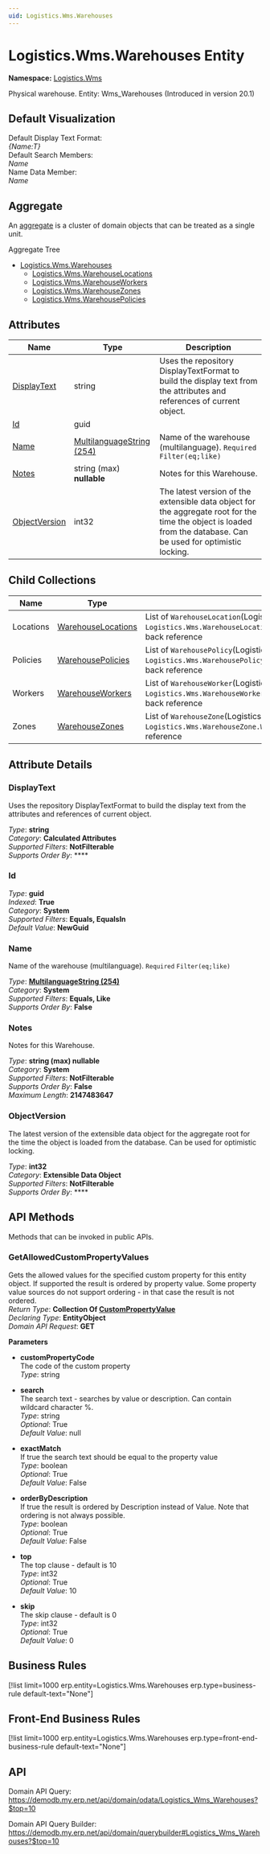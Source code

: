 ```yaml
---
uid: Logistics.Wms.Warehouses
---
```

# Logistics.Wms.Warehouses Entity

**Namespace:** [Logistics.Wms](Logistics.Wms.md)  

Physical warehouse. Entity: Wms_Warehouses (Introduced in version 20.1)

## Default Visualization
Default Display Text Format:  
_{Name:T}_  
Default Search Members:  
_Name_  
Name Data Member:  
_Name_  

## Aggregate
An [aggregate](https://docs.erp.net/tech/advanced/concepts/aggregates.html) is a cluster of domain objects that can be treated as a single unit.  

Aggregate Tree  
* [Logistics.Wms.Warehouses](Logistics.Wms.Warehouses.md)  
  * [Logistics.Wms.WarehouseLocations](Logistics.Wms.WarehouseLocations.md)  
  * [Logistics.Wms.WarehouseWorkers](Logistics.Wms.WarehouseWorkers.md)  
  * [Logistics.Wms.WarehouseZones](Logistics.Wms.WarehouseZones.md)  
  * [Logistics.Wms.WarehousePolicies](Logistics.Wms.WarehousePolicies.md)  

## Attributes

| Name | Type | Description |
| ---- | ---- | --- |
| [DisplayText](Logistics.Wms.Warehouses.md#displaytext) | string | Uses the repository DisplayTextFormat to build the display text from the attributes and references of current object. 
| [Id](Logistics.Wms.Warehouses.md#id) | guid |  
| [Name](Logistics.Wms.Warehouses.md#name) | [MultilanguageString (254)](../data-types.md#multilanguagestring) | Name of the warehouse (multilanguage). `Required` `Filter(eq;like)` 
| [Notes](Logistics.Wms.Warehouses.md#notes) | string (max) __nullable__ | Notes for this Warehouse. 
| [ObjectVersion](Logistics.Wms.Warehouses.md#objectversion) | int32 | The latest version of the extensible data object for the aggregate root for the time the object is loaded from the database. Can be used for optimistic locking. 

## Child Collections

| Name | Type | Description |
| ---- | ---- | --- |
| Locations | [WarehouseLocations](Logistics.Wms.WarehouseLocations.md) | List of `WarehouseLocation`(Logistics.Wms.WarehouseLocations.md) child objects, based on the `Logistics.Wms.WarehouseLocation.Warehouse`(Logistics.Wms.WarehouseLocations.md#warehouse) back reference 
| Policies | [WarehousePolicies](Logistics.Wms.WarehousePolicies.md) | List of `WarehousePolicy`(Logistics.Wms.WarehousePolicies.md) child objects, based on the `Logistics.Wms.WarehousePolicy.Warehouse`(Logistics.Wms.WarehousePolicies.md#warehouse) back reference 
| Workers | [WarehouseWorkers](Logistics.Wms.WarehouseWorkers.md) | List of `WarehouseWorker`(Logistics.Wms.WarehouseWorkers.md) child objects, based on the `Logistics.Wms.WarehouseWorker.Warehouse`(Logistics.Wms.WarehouseWorkers.md#warehouse) back reference 
| Zones | [WarehouseZones](Logistics.Wms.WarehouseZones.md) | List of `WarehouseZone`(Logistics.Wms.WarehouseZones.md) child objects, based on the `Logistics.Wms.WarehouseZone.Warehouse`(Logistics.Wms.WarehouseZones.md#warehouse) back reference 


## Attribute Details

### DisplayText

Uses the repository DisplayTextFormat to build the display text from the attributes and references of current object.

_Type_: **string**  
_Category_: **Calculated Attributes**  
_Supported Filters_: **NotFilterable**  
_Supports Order By_: ****  

### Id

_Type_: **guid**  
_Indexed_: **True**  
_Category_: **System**  
_Supported Filters_: **Equals, EqualsIn**  
_Default Value_: **NewGuid**  

### Name

Name of the warehouse (multilanguage). `Required` `Filter(eq;like)`

_Type_: **[MultilanguageString (254)](../data-types.md#multilanguagestring)**  
_Category_: **System**  
_Supported Filters_: **Equals, Like**  
_Supports Order By_: **False**  

### Notes

Notes for this Warehouse.

_Type_: **string (max) __nullable__**  
_Category_: **System**  
_Supported Filters_: **NotFilterable**  
_Supports Order By_: **False**  
_Maximum Length_: **2147483647**  

### ObjectVersion

The latest version of the extensible data object for the aggregate root for the time the object is loaded from the database. Can be used for optimistic locking.

_Type_: **int32**  
_Category_: **Extensible Data Object**  
_Supported Filters_: **NotFilterable**  
_Supports Order By_: ****  


## API Methods

Methods that can be invoked in public APIs.

### GetAllowedCustomPropertyValues

Gets the allowed values for the specified custom property for this entity object.              If supported the result is ordered by property value. Some property value sources do not support ordering - in that case the result is not ordered.  
_Return Type_: **Collection Of [CustomPropertyValue](../data-types.md#general.custompropertyvalue)**  
_Declaring Type_: **EntityObject**  
_Domain API Request_: **GET**  

**Parameters**  
  * **customPropertyCode**  
    The code of the custom property  
    _Type_: string  

  * **search**  
    The search text - searches by value or description. Can contain wildcard character %.  
    _Type_: string  
     _Optional_: True  
    _Default Value_: null  

  * **exactMatch**  
    If true the search text should be equal to the property value  
    _Type_: boolean  
     _Optional_: True  
    _Default Value_: False  

  * **orderByDescription**  
    If true the result is ordered by Description instead of Value. Note that ordering is not always possible.  
    _Type_: boolean  
     _Optional_: True  
    _Default Value_: False  

  * **top**  
    The top clause - default is 10  
    _Type_: int32  
     _Optional_: True  
    _Default Value_: 10  

  * **skip**  
    The skip clause - default is 0  
    _Type_: int32  
     _Optional_: True  
    _Default Value_: 0  



## Business Rules

[!list limit=1000 erp.entity=Logistics.Wms.Warehouses erp.type=business-rule default-text="None"]

## Front-End Business Rules

[!list limit=1000 erp.entity=Logistics.Wms.Warehouses erp.type=front-end-business-rule default-text="None"]

## API

Domain API Query:
<https://demodb.my.erp.net/api/domain/odata/Logistics_Wms_Warehouses?$top=10>

Domain API Query Builder:
<https://demodb.my.erp.net/api/domain/querybuilder#Logistics_Wms_Warehouses?$top=10>

